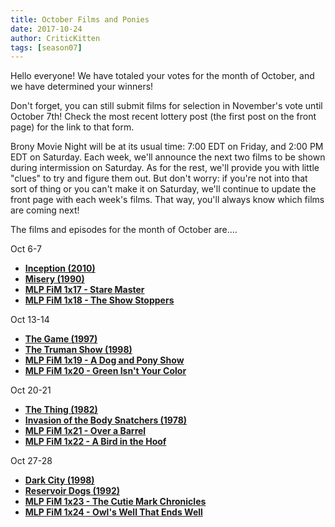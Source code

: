 ```yaml
---
title: October Films and Ponies
date: 2017-10-24
author: CriticKitten
tags: [season07]
---
```


Hello everyone!  We have totaled your votes for the month of October, and we have determined your winners!

Don't forget, you can still submit films for selection in November's vote until October 7th!  Check the most recent lottery post (the first post on the front page) for the link to that form.

Brony Movie Night will be at its usual time: 7:00 EDT on Friday, and 2:00 PM EDT on Saturday.  Each week, we'll announce the next two films to be shown during intermission on Saturday.  As for the rest, we'll provide you with little "clues" to try and figure them out.  But don't worry: if you're not into that sort of thing or you can't make it on Saturday, we'll continue to update the front page with each week's films.  That way, you'll always know which films are coming next!

The films and episodes for the month of October are.... 

Oct 6-7
-	**[Inception (2010)][m1]**
-	**[Misery (1990)][m2]**
-	**[MLP FiM 1x17 - Stare Master][p1]**
-	**[MLP FiM 1x18 - The Show Stoppers][p2]**

Oct 13-14
-	**[The Game (1997)][m3]**
-	**[The Truman Show (1998)][m4]**
-	**[MLP FiM 1x19 - A Dog and Pony Show][p3]**
-	**[MLP FiM 1x20 - Green Isn't Your Color][p4]**

Oct 20-21
-	**[The Thing (1982)][m5]**
-	**[Invasion of the Body Snatchers (1978)][m6]**
-	**[MLP FiM 1x21 - Over a Barrel][p5]**
-	**[MLP FiM 1x22 - A Bird in the Hoof][p6]**

Oct 27-28
-	**[Dark City (1998)][m7]**
-	**[Reservoir Dogs (1992)][m8]**
-	**[MLP FiM 1x23 - The Cutie Mark Chronicles][p7]**
-	**[MLP FiM 1x24 - Owl's Well That Ends Well][p8]**

[m1]: http://www.imdb.com/title/tt1375666
[m2]: http://www.imdb.com/title/tt0100157
[m3]: http://www.imdb.com/title/tt0119174/
[m4]: http://www.imdb.com/title/tt0120382/
[m5]: http://www.imdb.com/title/tt0084787/
[m6]: http://www.imdb.com/title/tt0077745/
[m7]: http://www.imdb.com/title/tt0118929/
[m8]: http://www.imdb.com/title/tt0105236/
[p1]: http://www.imdb.com/title/tt1850771
[p2]: http://www.imdb.com/title/tt1850769
[p3]: http://www.imdb.com/title/tt1850767
[p4]: http://www.imdb.com/title/tt1850768
[p5]: http://www.imdb.com/title/tt1862910
[p6]: http://www.imdb.com/title/tt1862909
[p7]: http://www.imdb.com/title/tt1862911
[p8]: http://www.imdb.com/title/tt1872444
